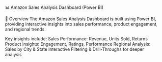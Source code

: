 📊 Amazon Sales Analysis Dashboard (Power BI)

📌 Overview
The Amazon Sales Analysis Dashboard is built using Power BI, providing interactive insights into sales performance, product engagement, and regional trends.

Key insights include:
Sales Performance: Revenue, Units Sold, Returns
Product Insights: Engagement, Ratings, Performance
Regional Analysis: Sales by City & State
Interactive Filtering & Drill-Throughs for deeper analysis
